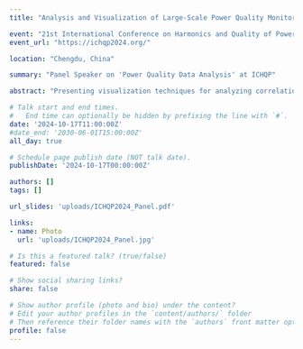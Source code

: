 ```yaml
---
title: "Analysis and Visualization of Large-Scale Power Quality Monitoring Campaigns"

event: "21st International Conference on Harmonics and Quality of Power (ICHQP)"
event_url: "https://ichqp2024.org/"

location: "Chengdu, China"

summary: "Panel Speaker on 'Power Quality Data Analysis' at ICHQP"

abstract: "Presenting visualization techniques for analyzing correlations and propagation within large-scale Power Quality monitoring campaigns."

# Talk start and end times.
#   End time can optionally be hidden by prefixing the line with `#`.
date: '2024-10-17T11:00:00Z'
#date_end: '2030-06-01T15:00:00Z'
all_day: true

# Schedule page publish date (NOT talk date).
publishDate: '2024-10-17T00:00:00Z'

authors: []
tags: []

url_slides: 'uploads/ICHQP2024_Panel.pdf'

links:
- name: Photo
  url: 'uploads/ICHQP2024_Panel.jpg'

# Is this a featured talk? (true/false)
featured: false

# Show social sharing links?
share: false

# Show author profile (photo and bio) under the content?
# Edit your author profiles in the `content/authors/` folder
# Then reference their folder names with the `authors` front matter option above
profile: false
---
```

